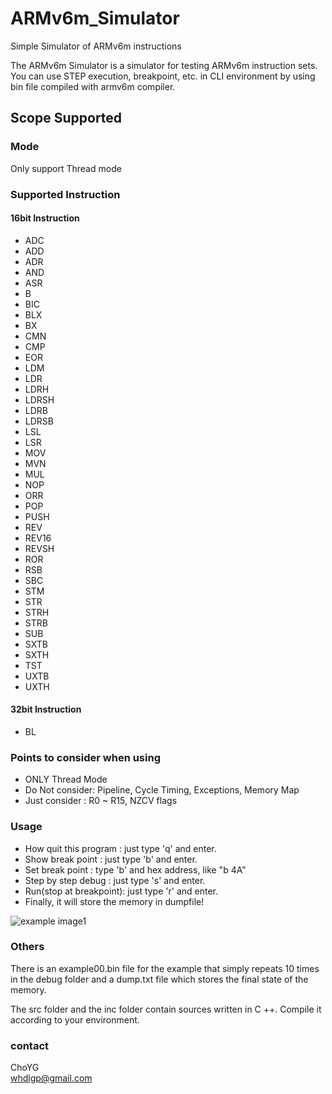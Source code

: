 # ARMv6m_Simulator
Simple Simulator of ARMv6m instructions

The ARMv6m Simulator is a simulator for testing ARMv6m instruction sets. You can use STEP execution, breakpoint, etc. in CLI environment by using bin file compiled with armv6m compiler.

## Scope Supported
### Mode
Only support Thread mode
### Supported Instruction
#### 16bit Instruction
* ADC
* ADD
* ADR
* AND
* ASR
* B
* BIC
* BLX
* BX
* CMN
* CMP
* EOR
* LDM
* LDR
* LDRH
* LDRSH
* LDRB
* LDRSB
* LSL
* LSR
* MOV
* MVN
* MUL
* NOP
* ORR
* POP
* PUSH
* REV
* REV16
* REVSH
* ROR
* RSB
* SBC
* STM
* STR
* STRH
* STRB
* SUB
* SXTB
* SXTH
* TST
* UXTB
* UXTH

#### 32bit Instruction
* BL

### Points to consider when using

* ONLY Thread Mode
* Do Not consider: Pipeline, Cycle Timing, Exceptions, Memory Map
* Just consider : R0 ~ R15, NZCV flags

### Usage
* How quit this program  : just type 'q' and enter.
* Show break point       : just type 'b' and enter.
* Set break point        : type 'b' and hex address, like "b 4A"
* Step by step debug     : just type 's' and enter.
* Run(stop at breakpoint): just type 'r' and enter.
* Finally, it will store the memory in dumpfile!

![example image1](http://i.imgur.com/4O15uYH.png)

### Others

There is an example00.bin file for the example that simply repeats 10 times in the debug folder and a dump.txt file which stores the final state of the memory.

The src folder and the inc folder contain sources written in C ++. Compile it according to your environment.

### contact
ChoYG  
whdlgp@gmail.com
